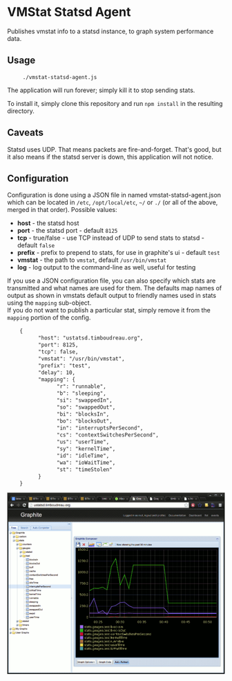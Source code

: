 VMStat Statsd Agent
===================

Publishes vmstat info to a statsd instance, to graph system performance data.

Usage
-----

		 ./vmstat-statsd-agent.js

The application will run forever;  simply kill it to stop sending stats.

To install it, simply clone this repository and run `npm install` in the resulting directory.

Caveats
-------

Statsd uses UDP.  That means packets are fire-and-forget.  That's good, but it also means
if the statsd server is down, this application will not notice.

Configuration
-------------
Configuration is done using a JSON file in named vmstat-statsd-agent.json which 
can be located in `/etc`, `/opt/local/etc`, `~/` or `./` (or all of the above, 
merged in that order).  Possible values:

 - **host** - the statsd host
 - **port** - the statsd port - default `8125`
 - **tcp** - true/false - use TCP instead of UDP to send stats to statsd - default `false`
 - **prefix** - prefix to prepend to stats, for use in graphite's ui - default `test`
 - **vmstat** - the path to `vmstat`, default `/usr/bin/vmstat`
 - **log** - log output to the command-line as well, useful for testing

If you use a JSON configuration file, you can also specify which stats are transmitted and what names are used for them.  The defaults map names of
output as shown in vmstats default output to friendly names used in stats using the `mapping` sub-object.  
If you do not want to publish a particular stat, simply remove it from the `mapping` portion of the config.


		{
			  "host": "ustatsd.timboudreau.org",
			  "port": 8125,
			  "tcp": false,
			  "vmstat": "/usr/bin/vmstat",
			  "prefix": "test",
			  "delay": 10,
			  "mapping": {
				    "r": "runnable",
				    "b": "sleeping",
				    "si": "swappedIn",
				    "so": "swappedOut",
				    "bi": "blocksIn",
				    "bo": "blocksOut",
				    "in": "interruptsPerSecond",
				    "cs": "contextSwitchesPerSecond",
				    "us": "userTime",
				    "sy": "kernelTime",
				    "id": "idleTime",
				    "wa": "ioWaitTime",
				    "st": "timeStolen"
			  }
		}

![Screen Shot](screen.gif "Graphite Screen Shot")
